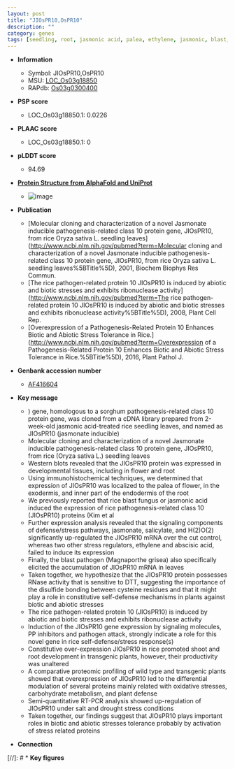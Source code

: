 ```yaml
---
layout: post
title: "JIOsPR10,OsPR10"
description: ""
category: genes
tags: [seedling, root, jasmonic acid, palea, ethylene, jasmonic, blast, flower, defense, biotic stress, abiotic stress, jasmonate, shoot, development, oxidative stress, drought, salt, tolerance, oxidative, root development, stress, drought stress, drought stress ]
---
```


* **Information**  
    + Symbol: JIOsPR10,OsPR10  
    + MSU: [LOC_Os03g18850](http://rice.plantbiology.msu.edu/cgi-bin/ORF_infopage.cgi?orf=LOC_Os03g18850)  
    + RAPdb: [Os03g0300400](http://rapdb.dna.affrc.go.jp/viewer/gbrowse_details/irgsp1?name=Os03g0300400)  

* **PSP score**  
    + LOC_Os03g18850.1: 0.0226 

* **PLAAC score**  
    + LOC_Os03g18850.1: 0 

* **pLDDT score**
    + 94.69

* **[Protein Structure from AlphaFold and UniProt](https://www.uniprot.org/uniprotkb/Q10MP7/entry#structure)**
    + ![image](https://ricepsp.github.io/images/Q1/AF-Q10MP7-F1.png)

* **Publication**  
    + [Molecular cloning and characterization of a novel Jasmonate inducible pathogenesis-related class 10 protein gene, JIOsPR10, from rice Oryza sativa L. seedling leaves](http://www.ncbi.nlm.nih.gov/pubmed?term=Molecular cloning and characterization of a novel Jasmonate inducible pathogenesis-related class 10 protein gene, JIOsPR10, from rice Oryza sativa L. seedling leaves%5BTitle%5D), 2001, Biochem Biophys Res Commun.
    + [The rice pathogen-related protein 10 JIOsPR10 is induced by abiotic and biotic stresses and exhibits ribonuclease activity](http://www.ncbi.nlm.nih.gov/pubmed?term=The rice pathogen-related protein 10 JIOsPR10 is induced by abiotic and biotic stresses and exhibits ribonuclease activity%5BTitle%5D), 2008, Plant Cell Rep.
    + [Overexpression of a Pathogenesis-Related Protein 10 Enhances Biotic and Abiotic Stress Tolerance in Rice.](http://www.ncbi.nlm.nih.gov/pubmed?term=Overexpression of a Pathogenesis-Related Protein 10 Enhances Biotic and Abiotic Stress Tolerance in Rice.%5BTitle%5D), 2016, Plant Pathol J.

* **Genbank accession number**  
    + [AF416604](http://www.ncbi.nlm.nih.gov/nuccore/AF416604)

* **Key message**  
    + ) gene, homologous to a sorghum pathogenesis-related class 10 protein gene, was cloned from a cDNA library prepared from 2-week-old jasmonic acid-treated rice seedling leaves, and named as JIOsPR10 (jasmonate inducible)
    + Molecular cloning and characterization of a novel Jasmonate inducible pathogenesis-related class 10 protein gene, JIOsPR10, from rice (Oryza sativa L.) seedling leaves
    + Western blots revealed that the JIOsPR10 protein was expressed in developmental tissues, including in flower and root
    + Using immunohistochemical techniques, we determined that expression of JIOsPR10 was localized to the palea of flower, in the exodermis, and inner part of the endodermis of the root
    + We previously reported that rice blast fungus or jasmonic acid induced the expression of rice pathogenesis-related class 10 (JIOsPR10) proteins (Kim et al
    + Further expression analysis revealed that the signaling components of defense/stress pathways, jasmonate, salicylate, and H(2)O(2) significantly up-regulated the JIOsPR10 mRNA over the cut control, whereas two other stress regulators, ethylene and abscisic acid, failed to induce its expression
    + Finally, the blast pathogen (Magnaporthe grisea) also specifically elicited the accumulation of JIOsPR10 mRNA in leaves
    + Taken together, we hypothesize that the JIOsPR10 protein possesses RNase activity that is sensitive to DTT, suggesting the importance of the disulfide bonding between cysteine residues and that it might play a role in constitutive self-defense mechanisms in plants against biotic and abiotic stresses
    + The rice pathogen-related protein 10 (JIOsPR10) is induced by abiotic and biotic stresses and exhibits ribonuclease activity
    + Induction of the JIOsPR10 gene expression by signaling molecules, PP inhibitors and pathogen attack, strongly indicate a role for this novel gene in rice self-defense/stress response(s)
    + Constitutive over-expression JIOsPR10 in rice promoted shoot and root development in transgenic plants, however, their productivity was unaltered
    + A comparative proteomic profiling of wild type and transgenic plants showed that overexpression of JIOsPR10 led to the differential modulation of several proteins mainly related with oxidative stresses, carbohydrate metabolism, and plant defense
    + Semi-quantitative RT-PCR analysis showed up-regulation of JIOsPR10 under salt and drought stress conditions
    + Taken together, our findings suggest that JIOsPR10 plays important roles in biotic and abiotic stresses tolerance probably by activation of stress related proteins

* **Connection**  

[//]: # * **Key figures**  



